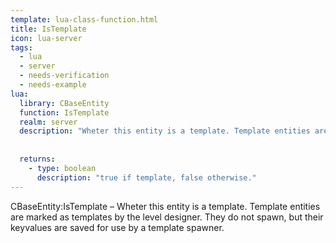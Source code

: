 ```yaml
---
template: lua-class-function.html
title: IsTemplate
icon: lua-server
tags:
  - lua
  - server
  - needs-verification
  - needs-example
lua:
  library: CBaseEntity
  function: IsTemplate
  realm: server
  description: "Wheter this entity is a template. Template entities are marked as templates by the level designer. They do not spawn, but their keyvalues are saved for use by a template spawner."
  
  
  returns:
    - type: boolean
      description: "true if template, false otherwise."
---
```


<div class="lua__search__keywords">
CBaseEntity:IsTemplate &#x2013; Wheter this entity is a template. Template entities are marked as templates by the level designer. They do not spawn, but their keyvalues are saved for use by a template spawner.
</div>
